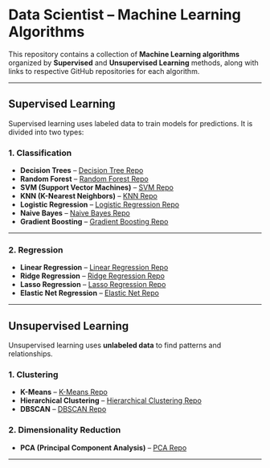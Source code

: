 
# Data Scientist – Machine Learning Algorithms

This repository contains a collection of **Machine Learning algorithms** organized by **Supervised** and **Unsupervised Learning** methods, along with links to respective GitHub repositories for each algorithm.

---

## Supervised Learning

Supervised learning uses labeled data to train models for predictions. It is divided into two types:

### 1. Classification

- **Decision Trees** – [Decision Tree Repo](https://github.com/Deepakprasath10/DecisionTree)  
- **Random Forest** – [Random Forest Repo](https://github.com/Deepakprasath10/Random_forest)  
- **SVM (Support Vector Machines)** – [SVM Repo](https://github.com/Deepakprasath10/Svm)  
- **KNN (K-Nearest Neighbors)** – [KNN Repo](https://github.com/Deepakprasath10/KNN/tree/main)  
- **Logistic Regression** – [Logistic Regression Repo](https://github.com/Deepakprasath10/Logistic)  
- **Naive Bayes** – [Naive Bayes Repo](https://github.com/Deepakprasath10/naive)  
- **Gradient Boosting** – [Gradient Boosting Repo](https://github.com/Deepakprasath10/Gradient)

---

### 2. Regression

- **Linear Regression** – [Linear Regression Repo](https://github.com/chandru0777/Linear)  
- **Ridge Regression** – [Ridge Regression Repo](https://github.com/Deepakprasath10/Rigid)  
- **Lasso Regression** – [Lasso Regression Repo](https://github.com/Deepakprasath10/Lasso)  
- **Elastic Net Regression** – [Elastic Net Repo](https://github.com/Deepakprasath10/Elastic)

---

## Unsupervised Learning

Unsupervised learning uses **unlabeled data** to find patterns and relationships.

### 1. Clustering

- **K-Means** – [K-Means Repo](https://github.com/Deepakprasath10/K_Means)  
- **Hierarchical Clustering** – [Hierarchical Clustering Repo](https://github.com/Deepakprasath10/Hierarchical)  
- **DBSCAN** – [DBSCAN Repo](https://github.com/Deepakprasath10/Dbscan)

### 2. Dimensionality Reduction

- **PCA (Principal Component Analysis)** – [PCA Repo](https://github.com/Deepakprasath10/PCA)

---


